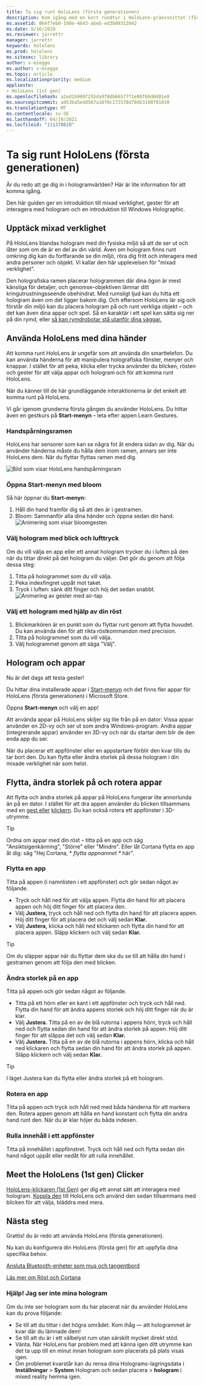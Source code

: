 ```yaml
---
title: Ta sig runt HoloLens (första generationen)
description: Kom igång med en kort rundtur i HoloLens-gränssnittet (första generationen), handspårningsfunktioner och användning av holografiska program.
ms.assetid: 064f7eb0-190e-4643-abeb-ed3b09312042
ms.date: 9/16/2019
ms.reviewer: jarrettr
manager: jarrettr
keywords: hololens
ms.prod: hololens
ms.sitesec: library
author: v-miegge
ms.author: v-miegge
ms.topic: article
ms.localizationpriority: medium
appliesto:
- HoloLens (1st gen)
ms.openlocfilehash: a1ed1b900f255da9f8db66577f1e88f6bd6881e8
ms.sourcegitcommit: ad53ba5edd567a18f0c172578d78db3190701650
ms.translationtype: MT
ms.contentlocale: sv-SE
ms.lasthandoff: 04/19/2021
ms.locfileid: "111378820"
---
```

# <a name="getting-around-hololens-1st-gen"></a>Ta sig runt HoloLens (första generationen)

Är du redo att ge dig in i hologramvärlden? Här är lite information för att komma igång.

Den här guiden ger en introduktion till mixad verklighet, gester för att interagera med hologram och en introduktion till Windows Holographic.

## <a name="discover-mixed-reality"></a>Upptäck mixad verklighet

På HoloLens blandas hologram med din fysiska miljö så att de ser ut och låter som om de är en del av din värld. Även om hologram finns runt omkring dig kan du fortfarande se din miljö, röra dig fritt och interagera med andra personer och objekt. Vi kallar den här upplevelsen för "mixad verklighet".

Den holografiska ramen placerar hologrammen där dina ögon är mest känsliga för detaljer, och genomse-objektiven lämnar ditt kringutrustningsseende obehindrat. Med rumsligt ljud kan du hitta ett hologram även om det ligger bakom dig. Och eftersom HoloLens lär sig och förstår din miljö kan du placera hologram på och runt verkliga objekt – och det kan även dina appar och spel. Så en karaktär i ett spel kan sätta sig ner på din rymd, eller [så kan rymdrobotar stå utanför dina väggar.](https://www.microsoft.com/store/apps/9nblggh5fv3j)

## <a name="use-hololens-with-your-hands"></a>Använda HoloLens med dina händer

Att komma runt HoloLens är ungefär som att använda din smarttelefon. Du kan använda händerna för att manipulera holografiska fönster, menyer och knappar.  I stället för att peka, klicka eller trycka [](hololens-cortana.md)använder du blicken, rösten och gester för att välja appar och hologram och för att komma runt HoloLens.

När du känner till de här grundläggande interaktionerna är det enkelt att komma runt på HoloLens.

Vi går igenom grunderna första gången du använder HoloLens. Du hittar även en gestkurs på **Start-menyn** – leta efter appen Learn Gestures.

### <a name="the-hand-tracking-frame"></a>Handspårningsramen

HoloLens har sensorer som kan se några fot åt endera sidan av dig. När du använder händerna måste du hålla dem inom ramen, annars ser inte HoloLens dem. När du flyttar flyttas ramen med dig.  

![Bild som visar HoloLens handspårningsram](./images/hololens-2-gesture-frame.png)

### <a name="open-the-start-menu-with-bloom"></a>Öppna Start-menyn med bloom

Så här öppnar du **Start-menyn:**

1. Håll din hand framför dig så att den är i gestramen.
1. Bloom: Sammanför alla dina händer och öppna sedan din hand.
  ![Animering som visar bloomgesten](./images/hololens-bloom.gif)

### <a name="select-holograms-with-gaze-and-air-tap"></a>Välj hologram med blick och lufttryck

Om du vill välja en app eller ett annat hologram trycker du i luften på den när du tittar direkt på det hologram du väljer. Det gör du genom att följa dessa steg:

1. Titta på hologrammet som du vill välja.
1. Peka indexfingret uppåt mot taket.
1. Tryck i luften: sänk ditt finger och höj det sedan snabbt.
   ![Animering av gester med air-tap](./images/hololens-air-tap.gif)

### <a name="select-a-hologram-by-using-your-voice"></a>Välj ett hologram med hjälp av din röst

1. Blickmarkören är en punkt som du flyttar runt genom att flytta huvudet. Du kan använda den för att rikta röstkommandon med precision.
1. Titta på hologrammet som du vill välja.
1. Välj hologrammet genom att säga "Välj".

## <a name="holograms-and-apps"></a>Hologram och appar

Nu är det dags att testa gester!

Du hittar dina installerade appar i [Start-menyn](holographic-home.md) och det finns fler appar för HoloLens (första generationen) i Microsoft Store.

Öppna **Start-menyn** och välj en app!

Att använda appar på HoloLens skiljer sig lite från på en dator: Vissa appar använder en 2D-vy och ser ut som andra Windows-program. Andra appar (integrerande appar) använder en 3D-vy och när du startar dem blir de den enda app du ser.

När du placerar ett appfönster eller en appstartare förblir den kvar tills du tar bort den. Du kan flytta eller ändra storlek på dessa hologram i din mixade verklighet när som helst.

## <a name="move-resize-and-rotate-apps"></a>Flytta, ändra storlek på och rotera appar

Att flytta och ändra storlek på appar på HoloLens fungerar lite annorlunda än på en dator. I stället för att dra appen använder du blicken tillsammans med en [gest eller](https://support.microsoft.com/help/12644/hololens-use-gestures) [klickern](hololens1-clicker.md). Du kan också rotera ett appfönster i 3D-utrymme.

> [!TIP]
> Ordna om appar med din röst – titta på en app och säg "Ansiktsigenkänning", "Större" eller "Mindre". Eller låt Cortana flytta en app åt dig: säg "Hej Cortana, \* *flytta appnamnet \** här".

### <a name="move-an-app"></a>Flytta en app

Titta på appen (i namnlisten i ett appfönster) och gör sedan något av följande.

- Tryck och håll ned för att välja appen. Flytta din hand för att placera appen och höj ditt finger för att placera den.
- Välj **Justera,** tryck och håll ned och flytta din hand för att placera appen. Höj ditt finger för att placera det och välj sedan **Klar.**
- Välj **Justera,** klicka och håll ned klickaren och flytta din hand för att placera appen. Släpp klickern och välj sedan **Klar.**

> [!TIP]
> Om du släpper appar när du flyttar dem ska du se till att hålla din hand i gestramen genom att följa den med blicken.

### <a name="resize-an-app"></a>Ändra storlek på en app

Titta på appen och gör sedan något av följande.

- Titta på ett hörn eller en kant i ett appfönster och tryck och håll ned. Flytta din hand för att ändra appens storlek och höj ditt finger när du är klar.
- Välj **Justera.** Titta på en av de blå rutorna i appens hörn, tryck och håll ned och flytta sedan din hand för att ändra storlek på appen. Höj ditt finger för att släppa det och välj sedan **Klar.**
- Välj **Justera.** Titta på en av de blå rutorna i appens hörn, klicka och håll ned klickaren och flytta sedan din hand för att ändra storlek på appen. Släpp klickern och välj sedan **Klar.**

> [!TIP]
> I läget Justera kan du flytta eller ändra storlek på ett hologram.

### <a name="rotate-an-app"></a>Rotera en app

Titta på appen och tryck och håll ned med båda händerna för att markera den. Rotera appen genom att hålla en hand konstant och flytta din andra hand runt den. När du är klar höjer du båda indexen.

### <a name="scroll-content-in-an-app-window"></a>Rulla innehåll i ett appfönster

Titta på innehållet i appfönstret. Tryck och håll ned och flytta sedan din hand något uppåt eller nedåt för att rulla innehållet.

## <a name="meet-the-hololens-1st-gen-clicker"></a>Meet the HoloLens (1st gen) Clicker

[HoloLens-klickaren (1st Gen)](hololens1-clicker.md) ger dig ett annat sätt att interagera med hologram. [Koppla den](hololens-connect-devices.md) till HoloLens och använd den sedan tillsammans med blicken för att välja, bläddra med mera.

## <a name="next-steps"></a>Nästa steg

Grattis! du är redo att använda HoloLens (första generationen).

Nu kan du konfigurera din HoloLens (första gen) för att uppfylla dina specifika behov.

[Ansluta Bluetooth-enheter som mus och tangentbord](hololens-connect-devices.md)

[Läs mer om Röst och Cortana](hololens-cortana.md)

### <a name="help-i-dont-see-my-holograms"></a>Hjälp! Jag ser inte mina hologram

Om du inte ser hologram som du har placerat när du använder HoloLens kan du prova följande:

- Se till att du tittar i det högra området. Kom ihåg &mdash; att hologrammet är kvar där du lämnade dem!
- Se till att du är i ett välbelyst rum utan särskilt mycket direkt stöd.
- Vänta. När HoloLens har problem med att känna igen ditt utrymme kan det ta upp till en minut innan hologram som placerats på plats visas igen.
- Om problemet kvarstår kan du rensa dina Holograms-lagringsdata i **Inställningar**  >  **System** Hologram och sedan placera  >  **hologram** i mixed reality hemma igen.
